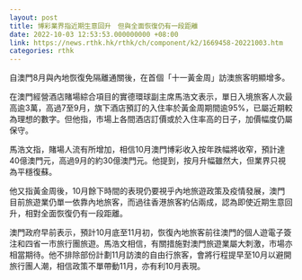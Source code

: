 ```yaml
---
layout: post
title: 博彩業界指近期生意回升　但與全面恢復仍有一段距離
date: 2022-10-03 12:53:53.000000000 +08:00
link: https://news.rthk.hk/rthk/ch/component/k2/1669458-20221003.htm
categories: rthk
---
```


自澳門8月與內地恢復免隔離通關後，在首個「十一黃金周」訪澳旅客明顯增多。

在澳門經營酒店賭場綜合項目的實德環球副主席馬浩文表示，單日入境旅客人次最高逾3萬，高過7至9月，旗下酒店預訂的入住率於黃金周期間逾95%，已屬近期較為理想的數字。但他指，市場上各間酒店訂價或於入住率高的日子，加價幅度仍屬保守。

馬浩文指，賭場人流有所增加，相信10月澳門博彩收入按年跌幅將收窄，預計達40億澳門元，高過9月的約30億澳門元。他提到，按月升幅雖然大，但業界只視為平穩復蘇。

他又指黃金周後，10月餘下時間的表現仍要視乎內地旅遊政策及疫情發展，澳門目前旅遊業仍單一依靠內地旅客，而過往香港旅客約佔兩成，認為即使近期生意回升，相對全面恢復仍有一段距離。

澳門政府早前表示，預計10月底至11月初，恢復內地旅客前往澳門的個人遊電子簽注和四省一市旅行團旅遊。馬浩文相信，有關措施對澳門旅遊業屬大刺激，市場亦相當期待。他不排除部份計劃11月訪澳的自由行旅客，會將行程提早至10月以避開旅行團人潮，相信政策不單帶動11月，亦有利10月表現。
